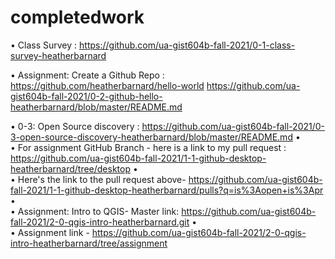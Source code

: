 # completedwork

•	Class Survey : https://github.com/ua-gist604b-fall-2021/0-1-class-survey-heatherbarnard

•	Assignment: Create a Github Repo : https://github.com/heatherbarnard/hello-world
https://github.com/ua-gist604b-fall-2021/0-2-github-hello-heatherbarnard/blob/master/README.md

•	0-3: Open Source discovery : https://github.com/ua-gist604b-fall-2021/0-3-open-source-discovery-heatherbarnard/blob/master/README.md
•	
•	For assignment GitHub Branch - here is a link to my pull request : https://github.com/ua-gist604b-fall-2021/1-1-github-desktop-heatherbarnard/tree/desktop
•	
•	Here's the link to the pull request above- https://github.com/ua-gist604b-fall-2021/1-1-github-desktop-heatherbarnard/pulls?q=is%3Aopen+is%3Apr
•	
•	Assignment: Intro to QGIS-  Master link:  https://github.com/ua-gist604b-fall-2021/2-0-qgis-intro-heatherbarnard.git 
•	
•	Assignment link - https://github.com/ua-gist604b-fall-2021/2-0-qgis-intro-heatherbarnard/tree/assignment
